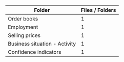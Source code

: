 | Folder                        |   Files / Folders |
|-------------------------------|-------------------|
| Order books                   |                 1 |
| Employment                    |                 1 |
| Selling prices                |                 1 |
| Business situation - Activity |                 1 |
| Confidence indicators         |                 1 |